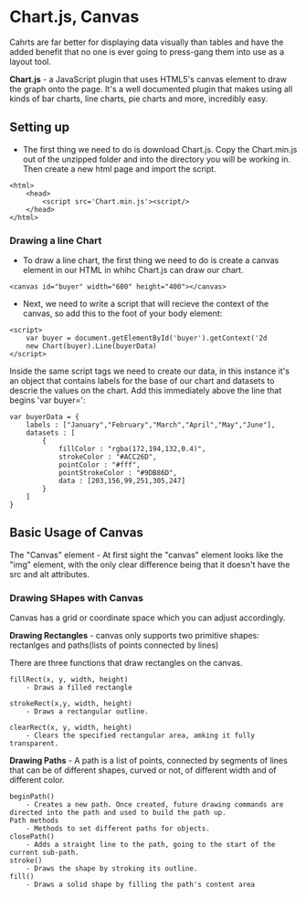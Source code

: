# Chart.js, Canvas

Cahrts are far better for displaying data visually than tables and have the added benefit that no one is ever going to press-gang them into use as a layout tool.

**Chart.js** - a JavaScript plugin that uses HTML5's canvas element to draw the graph onto the page. It's a well documented plugin that makes using all kinds of bar charts, line charts, pie charts and more, incredibly easy.

## Setting up
- The first thing we need to do is download Chart.js. Copy the Chart.min.js out of the unzipped folder and into the directory you will be working in. Then create a new html page and import the script.

```
<html>
    <head>
        <script src='Chart.min.js'><script/>
    </head>
</html>
```

### Drawing a line Chart
- To draw a line chart, the first thing we need to do is create a canvas element in our HTML in whihc Chart.js can draw our chart.

```
<canvas id="buyer" width="600" height="400"></canvas>
```

- Next, we need to write a script that will recieve the context of the canvas, so add this to the foot of your body element:

```
<script>
    var buyer = document.getElementById('buyer').getContext('2d
    new Chart(buyer).Line(buyerData)
</script>
```

Inside the same script tags we need to create our data, in this instance it's an object that contains labels for the base of our chart and datasets to descrie the values on the chart. Add this immediately above the line that begins 'var buyer=':

```
var buyerData = {
	labels : ["January","February","March","April","May","June"],
	datasets : [
		{
			fillColor : "rgba(172,194,132,0.4)",
			strokeColor : "#ACC26D",
			pointColor : "#fff",
			pointStrokeColor : "#9DB86D",
			data : [203,156,99,251,305,247]
		}
	]
}
```

## Basic Usage of Canvas
The "Canvas" element - At first sight the "canvas" element looks like the "img" element, with the only clear difference being that it doesn't have the src and alt attributes.

### Drawing SHapes with Canvas
Canvas has a grid or coordinate space which you can adjust accordingly.

**Drawing Rectangles** - canvas only supports two primitive shapes: rectanlges and paths(lists of points connected by lines)

There are three functions that draw rectangles on the canvas.

```
fillRect(x, y, width, height)
    - Draws a filled rectangle

strokeRect(x,y, width, height)
    - Draws a rectangular outline.

clearRect(x, y, width, height)
    - Clears the specified rectangular area, amking it fully transparent.
```

**Drawing Paths** - A path is a list of points, connected by segments of lines that can be of different shapes, curved or not, of different width and of different color. 

```
beginPath()
    - Creates a new path. Once created, future drawing commands are directed into the path and used to build the path up.
Path methods
    - Methods to set different paths for objects.
closePath()
    - Adds a straight line to the path, going to the start of the current sub-path.
stroke()
    - Draws the shape by stroking its outline.
fill()
    - Draws a solid shape by filling the path's content area
```

